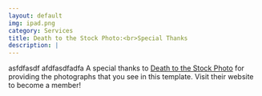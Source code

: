 ```yaml
---
layout: default
img: ipad.png
category: Services
title: Death to the Stock Photo:<br>Special Thanks
description: |
---
```

  asfdfasdf afdfasdfadfa A special thanks to [Death to the Stock Photo](http://join.deathtothestockphoto.com/) for providing the photographs that you see in this template.  Visit their website to become a member!
